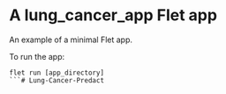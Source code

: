 # A lung_cancer_app Flet app

An example of a minimal Flet app.

To run the app:

```
flet run [app_directory]
```# Lung-Cancer-Predact
